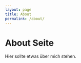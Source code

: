 ```yaml
---
layout: page
title: About
permalink: /about/
---
```


# About Seite

Hier sollte etwas über mich stehen.